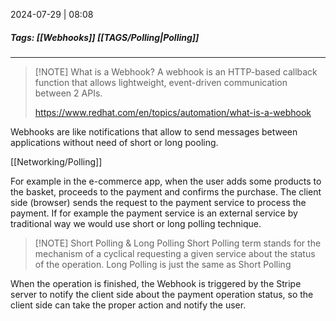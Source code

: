 
2024-07-29 | 08:08

##### Tags: [[Webhooks]] [[TAGS/Polling|Polling]]

---


> [!NOTE] What is a Webhook?
> A webhook is an HTTP-based callback function that allows lightweight, event-driven communication between 2 APIs. 
> 
> https://www.redhat.com/en/topics/automation/what-is-a-webhook


Webhooks are like notifications that allow to send messages between applications without need of short or long pooling. 

[[Networking/Polling]]

For example in the e-commerce app, when the user adds some products to the basket, proceeds to the payment and confirms the purchase. The client side (browser) sends the request to the payment service to process the payment. If for example the payment service is an external service by traditional way we would use short or long polling technique. 


> [!NOTE] Short Polling & Long Polling
> Short Polling term stands for the mechanism of a cyclical requesting a given service about the status of the operation.
> Long Polling is just the same as Short Polling 


When the operation is finished, the Webhook is triggered by the Stripe server to notify the client side about the payment operation status, so the client side can take the proper action and notify the user. 


